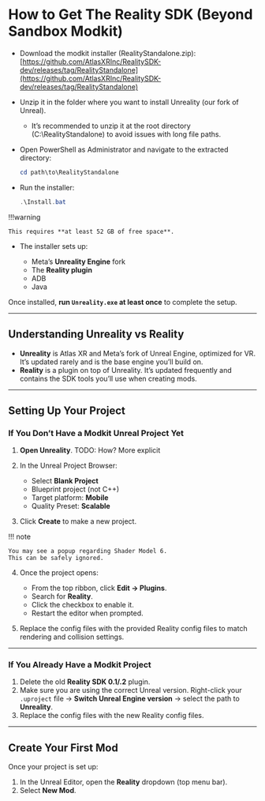 # How to Get The Reality SDK (Beyond Sandbox Modkit)

- Download the modkit installer (RealityStandalone.zip): [https://github.com/AtlasXRInc/RealitySDK-dev/releases/tag/RealityStandalone](https://github.com/AtlasXRInc/RealitySDK-dev/releases/tag/RealityStandalone)  
- Unzip it in the folder where you want to install Unreality (our fork of Unreal).  
  - It’s recommended to unzip it at the root directory (C:\RealityStandalone) to avoid issues with long file paths.
- Open PowerShell as Administrator and navigate to the extracted directory:

  ```powershell
  cd path\to\RealityStandalone
  ```

* Run the installer:

  ```powershell
  .\Install.bat
  ```
!!!warning

    This requires **at least 52 GB of free space**.

* The installer sets up:

    * Meta’s **Unreality Engine** fork
    * The **Reality plugin**
    * ADB
    * Java


Once installed, **run `Unreality.exe` at least once** to complete the setup.

---

## Understanding Unreality vs Reality

* **Unreality** is Atlas XR and Meta’s fork of Unreal Engine, optimized for VR.
  It’s updated rarely and is the base engine you’ll build on.
* **Reality** is a plugin on top of Unreality.
  It’s updated frequently and contains the SDK tools you’ll use when creating mods.

---

## Setting Up Your Project

### If You Don’t Have a Modkit Unreal Project Yet

1. **Open Unreality**. TODO: How? More explicit
2. In the Unreal Project Browser:

    - Select **Blank Project**
    - Blueprint project (not C++)
    - Target platform: **Mobile**
    - Quality Preset: **Scalable**

3. Click **Create** to make a new project.

!!! note

    You may see a popup regarding Shader Model 6.
    This can be safely ignored.

4. Once the project opens:

    * From the top ribbon, click **Edit → Plugins**.
    * Search for **Reality**.
    * Click the checkbox to enable it.
    * Restart the editor when prompted.

5. Replace the config files with the provided Reality config files to match rendering and collision settings.

---

### If You Already Have a Modkit Project

1. Delete the old **Reality SDK 0.1/.2** plugin.
2. Make sure you are using the correct Unreal version. Right-click your `.uproject` file → **Switch Unreal Engine version** → select the path to **Unreality**.
3. Replace the config files with the new Reality config files.

---

## Create Your First Mod

Once your project is set up:

1. In the Unreal Editor, open the **Reality** dropdown (top menu bar).
2. Select **New Mod**.
